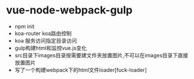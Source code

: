 # vue-node-webpack-gulp

- npm init
- koa-router koa路由控制
- koa 服务访问指定目录访问
- gulp构建html和监控vue.js变化
- src目录下images目录按需要建文件夹放置图片,不可以在images目录下直接放置图片
- 写了一个构建webpack下的html文件loader[fuck-loader]